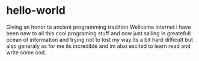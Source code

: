 <?php


if(isset($_GET["name"])){
then.



}




?>



# hello-world
Giving an honor to ancient programming tradition
Wellcome internet i have been new to all this cool programing stuff and now just sailing in greatefull ocean of information and trying not to lost my way.Its a bit hard difficult but also generaly as for me its incredible and im also excited to learn read and write some cod.
